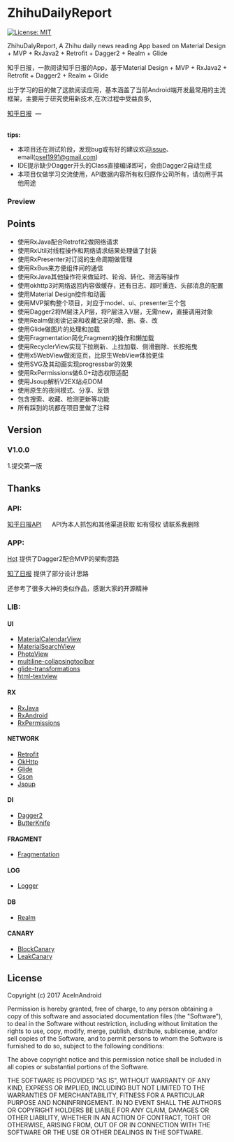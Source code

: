 # ZhihuDailyReport

[![License: MIT](https://img.shields.io/badge/License-MIT-yellow.svg)](https://opensource.org/licenses/MIT)

ZhihuDalyReport, A Zhihu daily news reading App based on Material Design + MVP + RxJava2 + Retrofit + Dagger2 + Realm + Glide

知乎日报，一款阅读知乎日报的App，基于Material Design + MVP + RxJava2 + Retrofit + Dagger2 + Realm + Glide

出于学习的目的做了这款阅读应用，基本涵盖了当前Android端开发最常用的主流框架，主要用于研究使用新技术,在次过程中受益良多,

[知乎日报](http://daily.zhihu.com/)&nbsp;&nbsp;—&nbsp;&nbsp;


<br/>
<b>tips:</b>

* 本项目还在测试阶段，发现bug或有好的建议欢迎[issue](https://github.com/AceInAndroid/ZhihuDailyReport/issues)、email(psel1991@gmail.com)
* IDE提示缺少Dagger开头的Class直接编译即可，会由Dagger2自动生成
* 本项目仅做学习交流使用，API数据内容所有权归原作公司所有，请勿用于其他用途

### Preview



## Points

* 使用RxJava配合Retrofit2做网络请求
* 使用RxUtil对线程操作和网络请求结果处理做了封装
* 使用RxPresenter对订阅的生命周期做管理
* 使用RxBus来方便组件间的通信
* 使用RxJava其他操作符来做延时、轮询、转化、筛选等操作
* 使用okhttp3对网络返回内容做缓存，还有日志、超时重连、头部消息的配置
* 使用Material Design控件和动画
* 使用MVP架构整个项目，对应于model、ui、presenter三个包
* 使用Dagger2将M层注入P层，将P层注入V层，无需new，直接调用对象
* 使用Realm做阅读记录和收藏记录的增、删、查、改
* 使用Glide做图片的处理和加载
* 使用Fragmentation简化Fragment的操作和懒加载
* 使用RecyclerView实现下拉刷新、上拉加载、侧滑删除、长按拖曳
* 使用x5WebView做阅览页，比原生WebView体验更佳
* 使用SVG及其动画实现progressbar的效果
* 使用RxPermissions做6.0+动态权限适配
* 使用Jsoup解析V2EX站点DOM
* 使用原生的夜间模式、分享、反馈
* 包含搜索、收藏、检测更新等功能
* 所有踩到的坑都在项目里做了注释

## Version


### V1.0.0

1.提交第一版

## Thanks

### API:
[知乎日报API](https://github.com/izzyleung/ZhihuDailyPurify/wiki/%E7%9F%A5%E4%B9%8E%E6%97%A5%E6%8A%A5-API-%E5%88%86%E6%9E%90)&nbsp;&nbsp;&nbsp;&nbsp;&nbsp;
API为本人抓包和其他渠道获取 如有侵权 请联系我删除
### APP:
[Hot](https://github.com/zj-wukewei/Hot) 提供了Dagger2配合MVP的架构思路

[知了日报](https://github.com/HotBitmapGG/RxZhiHu) 提供了部分设计思路

还参考了很多大神的类似作品，感谢大家的开源精神


### LIB:
#### UI
* [MaterialCalendarView](https://github.com/prolificinteractive/material-calendarview)
* [MaterialSearchView](https://github.com/MiguelCatalan/MaterialSearchView)
* [PhotoView](https://github.com/chrisbanes/PhotoView)
* [multiline-collapsingtoolbar](https://github.com/opacapp/multiline-collapsingtoolbar)
* [glide-transformations](https://github.com/wasabeef/glide-transformations)
* [html-textview](https://github.com/SufficientlySecure/html-textview)

#### RX

* [RxJava](https://github.com/ReactiveX/RxJava)
* [RxAndroid](https://github.com/ReactiveX/RxAndroid)
* [RxPermissions](https://github.com/tbruyelle/RxPermissions)

#### NETWORK

* [Retrofit](https://github.com/square/retrofit)
* [OkHttp](https://github.com/square/okhttp)
* [Glide](https://github.com/bumptech/glide)
* [Gson](https://github.com/google/gson)
* [Jsoup](https://github.com/jhy/jsoup)

#### DI

* [Dagger2](https://github.com/google/dagger)
* [ButterKnife](https://github.com/JakeWharton/butterknife)

#### FRAGMENT

* [Fragmentation](https://github.com/YoKeyword/Fragmentation)

#### LOG

* [Logger](https://github.com/orhanobut/logger)

#### DB

* [Realm](https://github.com/realm/realm-java)

#### CANARY

* [BlockCanary](https://github.com/markzhai/AndroidPerformanceMonitor)
* [LeakCanary](https://github.com/square/leakcanary)

## License

Copyright (c) 2017 AceInAndroid

Permission is hereby granted, free of charge, to any person obtaining a copy of this software and associated documentation files (the "Software"), to deal in the Software without restriction, including without limitation the rights to use, copy, modify, merge, publish, distribute, sublicense, and/or sell copies of the Software, and to permit persons to whom the Software is furnished to do so, subject to the following conditions:

The above copyright notice and this permission notice shall be included in all copies or substantial portions of the Software.

THE SOFTWARE IS PROVIDED "AS IS", WITHOUT WARRANTY OF ANY KIND, EXPRESS OR IMPLIED, INCLUDING BUT NOT LIMITED TO THE WARRANTIES OF MERCHANTABILITY, FITNESS FOR A PARTICULAR PURPOSE AND NONINFRINGEMENT. IN NO EVENT SHALL THE AUTHORS OR COPYRIGHT HOLDERS BE LIABLE FOR ANY CLAIM, DAMAGES OR OTHER LIABILITY, WHETHER IN AN ACTION OF CONTRACT, TORT OR OTHERWISE, ARISING FROM, OUT OF OR IN CONNECTION WITH THE SOFTWARE OR THE USE OR OTHER DEALINGS IN THE SOFTWARE.

